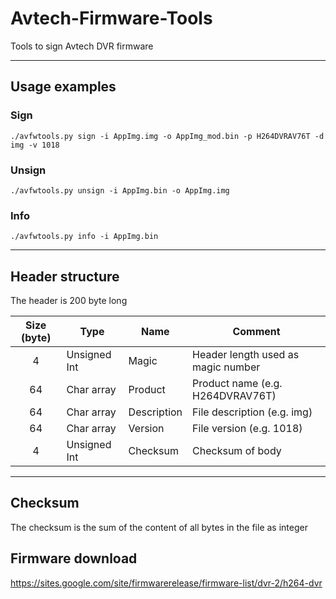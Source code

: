 # Avtech-Firmware-Tools
Tools to sign Avtech DVR firmware

---

## Usage examples

### Sign
`./avfwtools.py sign -i AppImg.img -o AppImg_mod.bin -p H264DVRAV76T -d img -v 1018`

### Unsign
`./avfwtools.py unsign -i AppImg.bin -o AppImg.img`

### Info
`./avfwtools.py info -i AppImg.bin`

---

## Header structure
The header is 200 byte long

| Size (byte)  | Type | Name | Comment |
| :----------: | ---- | ---- | ------- |
| 4  | Unsigned Int  | Magic | Header length used as magic number |
| 64 | Char array | Product | Product name (e.g. H264DVRAV76T) |
| 64 | Char array | Description | File description (e.g. img) |
| 64 | Char array | Version | File version (e.g. 1018) |
| 4  | Unsigned Int  | Checksum | Checksum of body |

---

## Checksum
The checksum is the sum of the content of all bytes in the file as integer

## Firmware download
https://sites.google.com/site/firmwarerelease/firmware-list/dvr-2/h264-dvr
